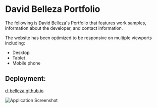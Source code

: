 # David Belleza Portfolio

The following is David Belleza's Portfolio that features work samples, information about the developer, and contact information.

The website has been optimized to be responsive on multiple viewports including:
* Desktop
* Tablet
* Mobile phone

## Deployment:
[d-belleza.github.io](https://d-belleza.github.io/)

![Application Screenshot](/relative/path/to/d-bellezasc.png?raw-true "Screenshot")